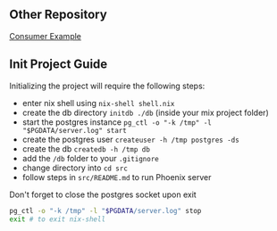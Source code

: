 <h2>Other Repository</h2>

[Consumer Example](https://github.com/IoriU/consumer-example)

<h2>Init Project Guide</h2>
Initializing the project will require the following steps:

- enter nix shell using `nix-shell shell.nix`
- create the db directory `initdb ./db` (inside your mix project folder)
- start the postgres instance `pg_ctl -o "-k /tmp" -l "$PGDATA/server.log" start`
- create the postgres user `createuser -h /tmp postgres -ds`
- create the db `createdb -h /tmp db`
- add the `/db` folder to your `.gitignore`
- change directory into `cd src`
- follow steps in `src/README.md` to run Phoenix server

Don't forget to close the postgres socket upon exit  
```sh
pg_ctl -o "-k /tmp" -l "$PGDATA/server.log" stop
exit # to exit nix-shell
```

